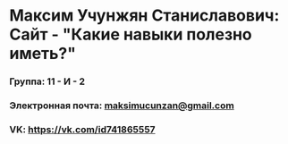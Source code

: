 # Максим Учунжян Станиславович: Сайт - "Какие навыки полезно иметь?"

### Группа: 11 - И - 2
### Электронная почта: maksimucunzan@gmail.com
### VK: https://vk.com/id741865557
